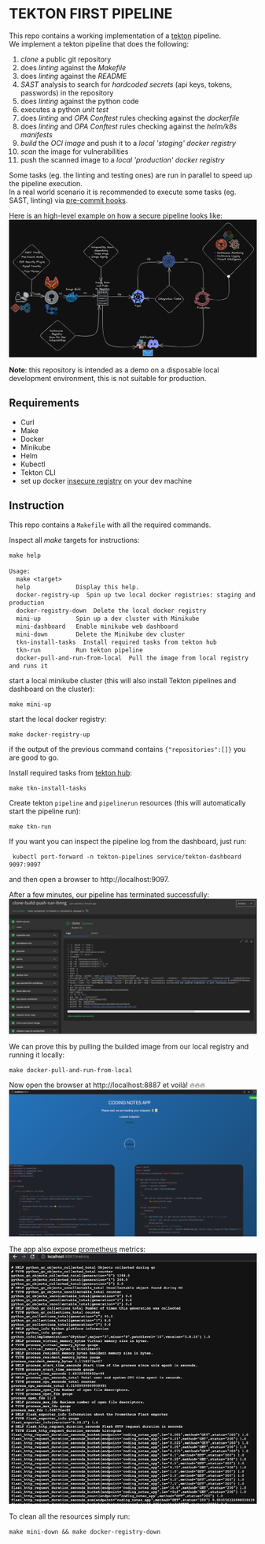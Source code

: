 # TEKTON FIRST PIPELINE
This repo contains a working implementation of a [tekton](https://tekton.dev/) pipeline.
<br/>
We implement a tekton pipeline that does the following:
1. *clone* a public git repository
2. does *linting* against the *Makefile*
3. does *linting* against the *README*
4. *SAST* analysis to search for *hardcoded secrets* (api keys, tokens, passwords) in the repository
5. does *linting* against the python code
6. executes a python *unit test*
7. does *linting* and *OPA Conftest* rules checking against the *dockerfile*
8. does *linting* and *OPA Conftest* rules checking against the *helm/k8s manifests*
9. *build* the *OCI image* and push it to a *local 'staging' docker registry*
10. *scan* the image for vulnerabilities
11. push the scanned image to a *local 'production' docker registry*

Some tasks (eg. the linting and testing ones) are run in parallel to speed up the pipeline execution.  
In a real world scenario it is recommended to execute some tasks (eg. SAST, linting) via [pre-commit hooks](https://pre-commit.com/).  

Here is an high-level example on how a secure pipeline looks like:
![pipeline](images/secure-pipeline.png)  

**Note**: this repository is intended as a demo on a disposable local development environment, this is not suitable for production.


## Requirements
- Curl
- Make
- Docker
- Minikube
- Helm
- Kubectl
- Tekton CLI
- set up docker [insecure registry](https://docs.docker.com/registry/insecure/) on your dev machine


## Instruction
This repo contains a `Makefile` with all the required commands.

Inspect all *make* targets for instructions:
```console
make help

Usage:
  make <target>
  help             Display this help.
  docker-registry-up  Spin up two local docker registries: staging and production
  docker-registry-down  Delete the local docker registry
  mini-up          Spin up a dev cluster with Minikube
  mini-dashboard   Enable minikube web dashboard
  mini-down        Delete the Minikube dev cluster
  tkn-install-tasks  Install required tasks from tekton hub
  tkn-run          Run tekton pipeline
  docker-pull-and-run-from-local  Pull the image from local registry and runs it
```

start a local minikube cluster (this will also install Tekton pipelines and dashboard on the cluster):
```console
make mini-up
```

start the local docker registry:
```console
make docker-registry-up
```
if the output of the previous command contains `{"repositories":[]}` you are good to go.

Install required tasks from [tekton hub](https://hub.tekton.dev/):
```console
make tkn-install-tasks
```
Create tekton `pipeline` and `pipelinerun` resources (this will automatically start the pipeline run):
```console
make tkn-run
```

If you want you can inspect the pipeline log from the dashboard, just run:
```console
 kubectl port-forward -n tekton-pipelines service/tekton-dashboard 9097:9097
```
and then open a browser to http://localhost:9097.

After a few minutes, our pipeline has terminated successfully:
![pipeline](images/pipeline.png)

We can prove this by pulling the builded image from our local registry and running it locally:
```console
make docker-pull-and-run-from-local
```

Now open the browser at http://localhost:8887 et voilà! 🔥🔥🔥
![app](images/app.png)


The app also expose [prometheus](https://prometheus.io/) metrics:  
![prometheus](images/metrics.png)



To clean all the resources simply run:
```console
make mini-down && make docker-registry-down
```

